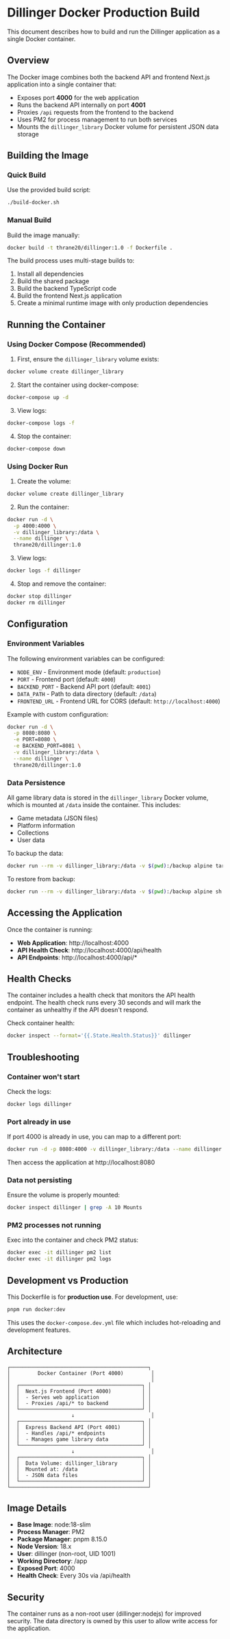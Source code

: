 # Dillinger Docker Production Build

This document describes how to build and run the Dillinger application as a single Docker container.

## Overview

The Docker image combines both the backend API and frontend Next.js application into a single container that:
- Exposes port **4000** for the web application
- Runs the backend API internally on port **4001**
- Proxies `/api` requests from the frontend to the backend
- Uses PM2 for process management to run both services
- Mounts the `dillinger_library` Docker volume for persistent JSON data storage

## Building the Image

### Quick Build

Use the provided build script:

```bash
./build-docker.sh
```

### Manual Build

Build the image manually:

```bash
docker build -t thrane20/dillinger:1.0 -f Dockerfile .
```

The build process uses multi-stage builds to:
1. Install all dependencies
2. Build the shared package
3. Build the backend TypeScript code
4. Build the frontend Next.js application
5. Create a minimal runtime image with only production dependencies

## Running the Container

### Using Docker Compose (Recommended)

1. First, ensure the `dillinger_library` volume exists:

```bash
docker volume create dillinger_library
```

2. Start the container using docker-compose:

```bash
docker-compose up -d
```

3. View logs:

```bash
docker-compose logs -f
```

4. Stop the container:

```bash
docker-compose down
```

### Using Docker Run

1. Create the volume:

```bash
docker volume create dillinger_library
```

2. Run the container:

```bash
docker run -d \
  -p 4000:4000 \
  -v dillinger_library:/data \
  --name dillinger \
  thrane20/dillinger:1.0
```

3. View logs:

```bash
docker logs -f dillinger
```

4. Stop and remove the container:

```bash
docker stop dillinger
docker rm dillinger
```

## Configuration

### Environment Variables

The following environment variables can be configured:

- `NODE_ENV` - Environment mode (default: `production`)
- `PORT` - Frontend port (default: `4000`)
- `BACKEND_PORT` - Backend API port (default: `4001`)
- `DATA_PATH` - Path to data directory (default: `/data`)
- `FRONTEND_URL` - Frontend URL for CORS (default: `http://localhost:4000`)

Example with custom configuration:

```bash
docker run -d \
  -p 8080:8080 \
  -e PORT=8080 \
  -e BACKEND_PORT=8081 \
  -v dillinger_library:/data \
  --name dillinger \
  thrane20/dillinger:1.0
```

### Data Persistence

All game library data is stored in the `dillinger_library` Docker volume, which is mounted at `/data` inside the container. This includes:
- Game metadata (JSON files)
- Platform information
- Collections
- User data

To backup the data:

```bash
docker run --rm -v dillinger_library:/data -v $(pwd):/backup alpine tar czf /backup/dillinger-backup.tar.gz -C /data .
```

To restore from backup:

```bash
docker run --rm -v dillinger_library:/data -v $(pwd):/backup alpine sh -c "cd /data && tar xzf /backup/dillinger-backup.tar.gz"
```

## Accessing the Application

Once the container is running:

- **Web Application**: http://localhost:4000
- **API Health Check**: http://localhost:4000/api/health
- **API Endpoints**: http://localhost:4000/api/*

## Health Checks

The container includes a health check that monitors the API health endpoint. The health check runs every 30 seconds and will mark the container as unhealthy if the API doesn't respond.

Check container health:

```bash
docker inspect --format='{{.State.Health.Status}}' dillinger
```

## Troubleshooting

### Container won't start

Check the logs:

```bash
docker logs dillinger
```

### Port already in use

If port 4000 is already in use, you can map to a different port:

```bash
docker run -d -p 8080:4000 -v dillinger_library:/data --name dillinger thrane20/dillinger:1.0
```

Then access the application at http://localhost:8080

### Data not persisting

Ensure the volume is properly mounted:

```bash
docker inspect dillinger | grep -A 10 Mounts
```

### PM2 processes not running

Exec into the container and check PM2 status:

```bash
docker exec -it dillinger pm2 list
docker exec -it dillinger pm2 logs
```

## Development vs Production

This Dockerfile is for **production use**. For development, use:

```bash
pnpm run docker:dev
```

This uses the `docker-compose.dev.yml` file which includes hot-reloading and development features.

## Architecture

```
┌─────────────────────────────────────────────┐
│         Docker Container (Port 4000)         │
│                                              │
│  ┌────────────────────────────────────────┐ │
│  │  Next.js Frontend (Port 4000)          │ │
│  │  - Serves web application              │ │
│  │  - Proxies /api/* to backend           │ │
│  └────────────────────────────────────────┘ │
│                    ↓                         │
│  ┌────────────────────────────────────────┐ │
│  │  Express Backend API (Port 4001)       │ │
│  │  - Handles /api/* endpoints            │ │
│  │  - Manages game library data           │ │
│  └────────────────────────────────────────┘ │
│                    ↓                         │
│  ┌────────────────────────────────────────┐ │
│  │  Data Volume: dillinger_library        │ │
│  │  Mounted at: /data                     │ │
│  │  - JSON data files                     │ │
│  └────────────────────────────────────────┘ │
└─────────────────────────────────────────────┘
```

## Image Details

- **Base Image**: node:18-slim
- **Process Manager**: PM2
- **Package Manager**: pnpm 8.15.0
- **Node Version**: 18.x
- **User**: dillinger (non-root, UID 1001)
- **Working Directory**: /app
- **Exposed Port**: 4000
- **Health Check**: Every 30s via /api/health

## Security

The container runs as a non-root user (dillinger:nodejs) for improved security. The data directory is owned by this user to allow write access for the application.
